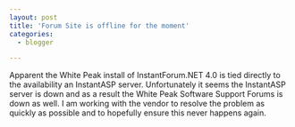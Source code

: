```yaml
---
layout: post
title: 'Forum Site is offline for the moment'
categories:
  - blogger

---
```


Apparent the White Peak install of InstantForum.NET 4.0 is tied directly to the availability an InstantASP server.  Unfortunately it seems the InstantASP server is down and as a result the White Peak Software Support Forums is down as well.  I am working with the vendor to resolve the problem as quickly as possible and to hopefully ensure this never happens again.
